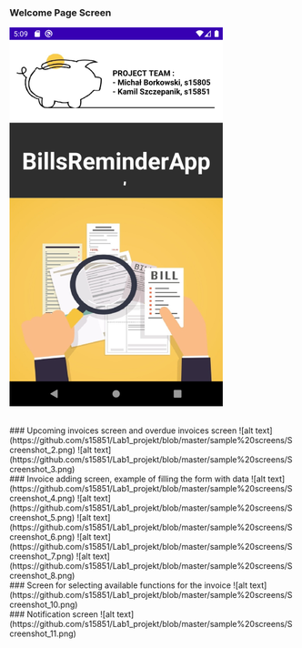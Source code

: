 ### Welcome Page Screen
![alt text](https://github.com/s15851/Lab1_projekt/blob/master/sample%20screens/Screenshot_1.png)

<br />
### Upcoming invoices screen and overdue invoices screen
![alt text](https://github.com/s15851/Lab1_projekt/blob/master/sample%20screens/Screenshot_2.png) ![alt text](https://github.com/s15851/Lab1_projekt/blob/master/sample%20screens/Screenshot_3.png)

<br />
### Invoice adding screen, example of filling the form with data
![alt text](https://github.com/s15851/Lab1_projekt/blob/master/sample%20screens/Screenshot_4.png) ![alt text](https://github.com/s15851/Lab1_projekt/blob/master/sample%20screens/Screenshot_5.png)
![alt text](https://github.com/s15851/Lab1_projekt/blob/master/sample%20screens/Screenshot_6.png) ![alt text](https://github.com/s15851/Lab1_projekt/blob/master/sample%20screens/Screenshot_7.png)
![alt text](https://github.com/s15851/Lab1_projekt/blob/master/sample%20screens/Screenshot_8.png) 

<br />
### Screen for selecting available functions for the invoice
![alt text](https://github.com/s15851/Lab1_projekt/blob/master/sample%20screens/Screenshot_10.png)

<br />
### Notification screen
![alt text](https://github.com/s15851/Lab1_projekt/blob/master/sample%20screens/Screenshot_11.png)




